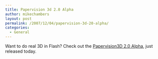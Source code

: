 ```yaml
---
title: Papervision 3d 2.0 Alpha
author: mikechambers
layout: post
permalink: /2007/12/04/papervision-3d-20-alpha/
categories:
  - General
---
```



Want to do real 3D in Flash? Check out the [Papervision3D 2.0 Alpha][1], just released today.

 [1]: http://www.unitzeroone.com/blog/papervision3d/papervision3d_20_public_alpha.html